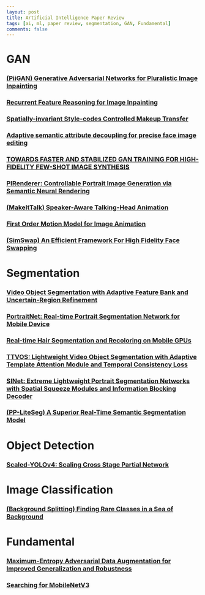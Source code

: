 ```yaml
---
layout: post    
title: Artificial Intelligence Paper Review     
tags: [ai, ml, paper review, segmentation, GAN, Fundamental]    
comments: false  
--- 
```


# GAN
### [(PiiGAN) Generative Adversarial Networks for Pluralistic Image Inpainting](https://jihyeonryu.github.io/2021-03-02-ai-pr-paper7/)
### [Recurrent Feature Reasoning for Image Inpainting](https://jihyeonryu.github.io/2021-03-03-ai-pr-paper8/)
### [Spatially-invariant Style-codes Controlled Makeup Transfer](https://jihyeonryu.github.io/2021-09-06-ai-pr-paper10/)
### [Adaptive semantic attribute decoupling for precise face image editing](https://jihyeonryu.github.io/2021-09-06-ai-pr-paper11/)
### [TOWARDS FASTER AND STABILIZED GAN TRAINING FOR HIGH-FIDELITY FEW-SHOT IMAGE SYNTHESIS](https://jihyeonryu.github.io/2021-09-27-ai-pr-paper12/)
### [PIRenderer: Controllable Portrait Image Generation via Semantic Neural Rendering](https://jihyeonryu.github.io/2021-10-07-ai-pr-paper14/)  
### [(MakeItTalk) Speaker-Aware Talking-Head Animation](https://jihyeonryu.github.io/2021-10-26-ai-pr-paper15/)  
### [First Order Motion Model for Image Animation](https://jihyeonryu.github.io/2022-02-16-ai-pr-paper16/)  
### [(SimSwap) An Efficient Framework For High Fidelity Face Swapping](https://jihyeonryu.github.io/2022-03-31-ai-pr-paper18/)  

# Segmentation
### [Video Object Segmentation with Adaptive Feature Bank and Uncertain-Region Refinement](https://jihyeonryu.github.io/2021-02-16-ai-pr-paper1/)
### [PortraitNet: Real-time Portrait Segmentation Network for Mobile Device](https://jihyeonryu.github.io/2021-02-18-ai-pr-paper3/)
### [Real-time Hair Segmentation and Recoloring on Mobile GPUs](https://jihyeonryu.github.io/2021-02-19-ai-pr-paper4/)
### [TTVOS: Lightweight Video Object Segmentation with Adaptive Template Attention Module and Temporal Consistency Loss](https://jihyeonryu.github.io/2021-02-22-ai-pr-paper5/)
### [SINet: Extreme Lightweight Portrait Segmentation Networks with Spatial Squeeze Modules and Information Blocking Decoder](https://jihyeonryu.github.io/2021-02-26-ai-pr-paper6/)
### [(PP-LiteSeg) A Superior Real-Time Semantic Segmentation Model](https://jihyeonryu.github.io/2022-04-11-ai-pr-paper20/)

# Object Detection
### [Scaled-YOLOv4: Scaling Cross Stage Partial Network](https://jihyeonryu.github.io/2022-03-18-ai-pr-paper17/)

# Image Classification
### [(Background Splitting) Finding Rare Classes in a Sea of Background](https://jihyeonryu.github.io/2022-04-05-ai-pr-paper19/)

# Fundamental
### [Maximum-Entropy Adversarial Data Augmentation for Improved Generalization and Robustness](https://jihyeonryu.github.io/2021-02-17-ai-pr-paper2/)
### [Searching for MobileNetV3](https://jihyeonryu.github.io/2021-04-14-ai-pr-paper9/)

